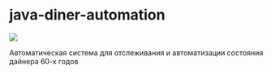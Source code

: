 # java-diner-automation

![](https://user-images.githubusercontent.com/11541555/94340316-d7ce5600-0011-11eb-9ce1-1a37dd19e487.png)

Автоматическая система для отслеживания и автоматизации состояния дайнера 60-х годов
